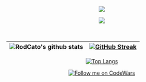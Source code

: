 
<p align="center">
 <a href="https://github.com/RodCato"><img src="https://readme-typing-svg.herokuapp.com/?lines=Hi,%20I'm%20Catalino%20(aka%20C%20Rod)%20;Full%20Stack%20Web%20Developer;Multi-Potentialite%20Extraordinaire;Thanks%20for%20stopping%20by🙌🏽!&font=Josefin%20Sans&center=true&width=650&height=90&weight=700&color=0c7dff&vCenter=true&size=35%42"></a> 
</p>
<p align="center"> <img src="https://media.licdn.com/dms/image/D4E16AQFFNMx9fc7vvg/profile-displaybackgroundimage-shrink_350_1400/0/1685744120301?e=1691625600&v=beta&t=3X8pNMYk-yEXAAvXyT2b0xiSOBk1J6hNhpLzM6LQ5t8">
 </p>
<div align="center">
 <br />


|![RodCato's github stats](https://github-readme-stats.vercel.app/api?username=RodCato&show_icons=true&theme=transparent)|[![GitHub Streak](https://github-readme-streak-stats.herokuapp.com?user=RodCato&theme=transparent&border_radius=4.6)](https://crod.co) 
| --- | --- |
 
 
[![Top Langs](https://github-readme-stats.vercel.app/api/top-langs/?username=RodCato&size_weight=0.5&count_weight=0.5&theme=transparent)](https://github.com/RodCato/)
<br>


 [![Follow me on CodeWars](https://www.codewars.com/users/RodCato/badges/large 'CodeWars Profile - Lets be allies!')](https://www.codewars.com/users/RodCato)
 
  


</div>
